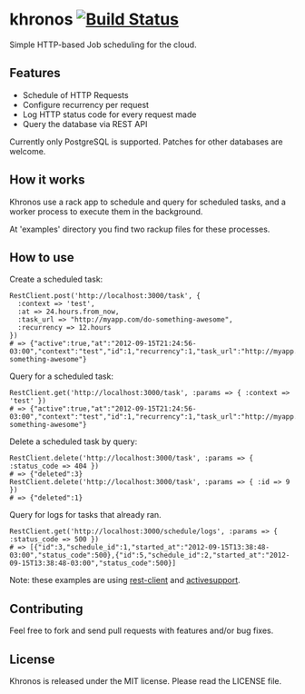 khronos [![Build Status](https://secure.travis-ci.org/endel/khronos.png)](http://travis-ci.org/endel/khronos)
===

Simple HTTP-based Job scheduling for the cloud.

Features
---

  - Schedule of HTTP Requests
  - Configure recurrency per request
  - Log HTTP status code for every request made
  - Query the database via REST API

Currently only PostgreSQL is supported. Patches for other databases are welcome.

How it works
---

Khronos use a rack app to schedule and query for scheduled tasks, and a worker
process to execute them in the background.

At 'examples' directory you find two rackup files for these processes.

How to use
---

Create a scheduled task:

    RestClient.post('http://localhost:3000/task', {
      :context => 'test',
      :at => 24.hours.from_now,
      :task_url => "http://myapp.com/do-something-awesome",
      :recurrency => 12.hours
    })
    # => {"active":true,"at":"2012-09-15T21:24:56-03:00","context":"test","id":1,"recurrency":1,"task_url":"http://myapp.com/do-something-awesome"}

Query for a scheduled task:

    RestClient.get('http://localhost:3000/task', :params => { :context => 'test' })
    # => {"active":true,"at":"2012-09-15T21:24:56-03:00","context":"test","id":1,"recurrency":1,"task_url":"http://myapp.com/do-something-awesome"}

Delete a scheduled task by query:

    RestClient.delete('http://localhost:3000/task', :params => { :status_code => 404 })
    # => {"deleted":3}
    RestClient.delete('http://localhost:3000/task', :params => { :id => 9 })
    # => {"deleted":1}

Query for logs for tasks that already ran.

    RestClient.get('http://localhost:3000/schedule/logs', :params => { :status_code => 500 })
    # => [{"id":3,"schedule_id":1,"started_at":"2012-09-15T13:38:48-03:00","status_code":500},{"id":5,"schedule_id":2,"started_at":"2012-09-15T13:38:48-03:00","status_code":500}]

Note: these examples are using [rest-client](https://github.com/archiloque/rest-client/) and [activesupport](https://github.com/rails/rails/tree/master/activesupport).

Contributing
---

Feel free to fork and send pull requests with features and/or bug fixes.

License
---

Khronos is released under the MIT license. Please read the LICENSE file.
